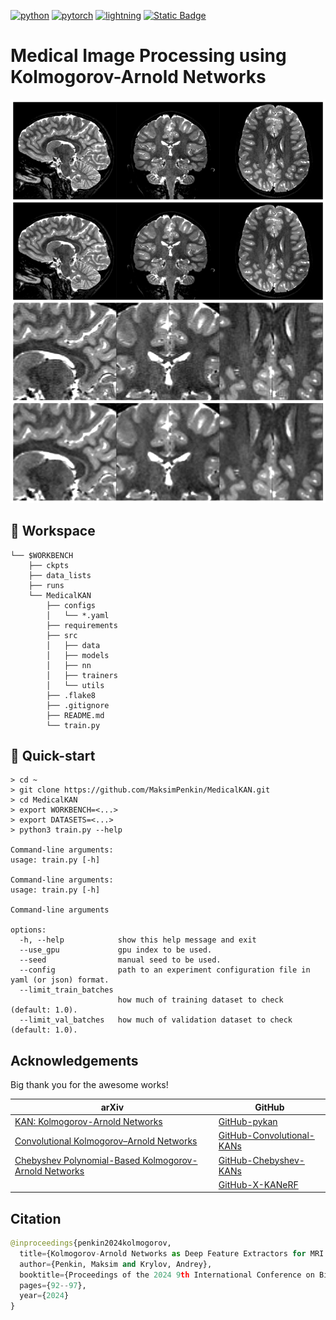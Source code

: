 [![python](https://img.shields.io/badge/-Python_3.11-blue?logo=python&logoColor=white)](https://www.python.org/downloads/release/python-31111/)
[![pytorch](https://img.shields.io/badge/PyTorch_2.6.0-ee4c2c?logo=pytorch&logoColor=white)](https://pytorch.org/get-started/locally/)
[![lightning](https://img.shields.io/badge/-Lightning_2.0+-792ee5?logo=pytorchlightning&logoColor=white)](https://pytorchlightning.ai/)
[![Static Badge](https://badgen.net/static/flake8/passed/green)](https://flake8.pycqa.org/en/latest/)


# Medical Image Processing using Kolmogorov-Arnold Networks

![alt text](./example.png)

## 📌 Workspace
```
└── $WORKBENCH
    ├── ckpts
    ├── data_lists
    ├── runs
    └── MedicalKAN
        ├── configs
        │   └── *.yaml
        ├── requirements
        ├── src
        │   ├── data
        │   ├── models
        │   ├── nn
        │   ├── trainers
        │   └── utils
        ├── .flake8
        ├── .gitignore
        ├── README.md
        └── train.py
```

## 📌 Quick-start
```
> cd ~
> git clone https://github.com/MaksimPenkin/MedicalKAN.git
> cd MedicalKAN
> export WORKBENCH=<...>
> export DATASETS=<...>
> python3 train.py --help

Command-line arguments:
usage: train.py [-h]

Command-line arguments:
usage: train.py [-h]

Command-line arguments

options:
  -h, --help            show this help message and exit
  --use_gpu             gpu index to be used.
  --seed                manual seed to be used.
  --config              path to an experiment configuration file in yaml (or json) format.
  --limit_train_batches 
                        how much of training dataset to check (default: 1.0).
  --limit_val_batches   how much of validation dataset to check (default: 1.0).
```

## Acknowledgements
Big thank you for the awesome works!

| arXiv                                                                                        | GitHub                                                                            |
|----------------------------------------------------------------------------------------------|-----------------------------------------------------------------------------------|
| [KAN: Kolmogorov-Arnold Networks](https://arxiv.org/pdf/2404.19756)                          | [GitHub-pykan](https://github.com/KindXiaoming/pykan)                             |
| [Convolutional Kolmogorov–Arnold Networks](https://arxiv.org/pdf/2406.13155v1)               | [GitHub-Convolutional-KANs](https://github.com/AntonioTepsich/Convolutional-KANs) |
| [Chebyshev Polynomial-Based Kolmogorov-Arnold Networks](https://arxiv.org/html/2405.07200v1) | [GitHub-Chebyshev-KANs](https://github.com/SynodicMonth/ChebyKAN)                 |
|                                                                                              | [GitHub-X-KANeRF](https://github.com/lif314/X-KANeRF)                                                                        |


## Citation
```python
@inproceedings{penkin2024kolmogorov,
  title={Kolmogorov-Arnold Networks as Deep Feature Extractors for MRI Reconstruction},
  author={Penkin, Maksim and Krylov, Andrey},
  booktitle={Proceedings of the 2024 9th International Conference on Biomedical Imaging, Signal Processing},
  pages={92--97},
  year={2024}
}
```
